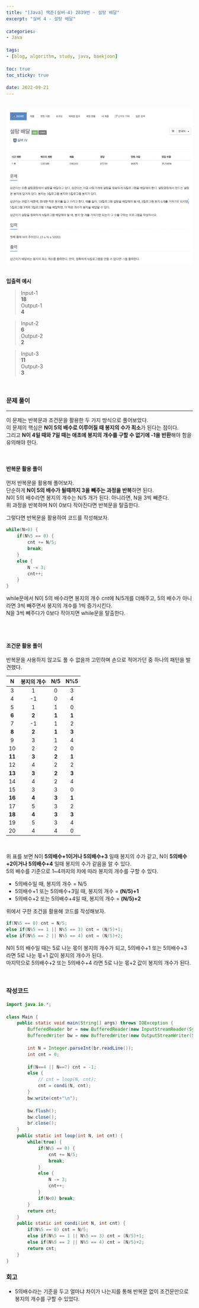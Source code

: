 ```yaml
--- 
title: "[Java] 백준(실버-4) 2839번 - 설탕 배달" 
excerpt: "실버 4 - 설탕 배달" 

categories: 
- Java

tags: 
- [blog, algorithm, study, java, baekjoon]

toc: true
toc_sticky: true

date: 2022-09-21
--- 
```


<br>

<center><img src="/assets/images/baekjoon/2839.png"></center>

<br>

**입출력 예시**
> Input-1 <br>
**18** <br>
> Output-1<br>
**4** <br>

> Input-2 <br>
**6** <br>
> Output-2<br>
**2** <br>

> Input-3 <br>
**11** <br>
> Output-3<br>
**3** <br>

<br>


### 문제 풀이
---
이 문제는 반복문과 조건문을 활용한 두 가지 방식으로 풀어보았다. <br>
이 문제의 핵심은 **N이 5의 배수로 이루어질 때 봉지의 수가 최소**가 된다는 점이다. <br>
그리고 **N이 4일 때와 7일 때는 애초에 봉지의 개수를 구할 수 없기에 -1을 반환**해야 함을 유의해야 한다.

<br>

#### 반복문 활용 풀이
먼저 반복문을 활용해 풀어보자. <br>
단순하게 **N이 5의 배수가 될때까지 3을 빼주는 과정을 반복**하면 된다. <br>
N이 5의 배수라면 봉지의 개수는 N/5 개가 된다. 아니라면, N을 3씩 빼준다. <br>
위 과정을 반복하며 N이 0보다 작아진다면 반복문을 탈출한다.

그렇다면 반복문을 활용하여 코드를 작성해보자.

```java
while(N>0) {
    if(N%5 == 0) {
        cnt += N/5;
        break;
    }
    else {
        N -= 3;
        cnt++;
    }
}
```
while문에서 N이 5의 배수라면 봉지의 개수 cnt에 N/5개를 더해주고, 5의 배수가 아니라면 3씩 빼주면서 봉지의 개수를 1씩 증가시킨다. <br>
N을 3씩 빼주다가 0보다 작아지면 while문을 탈출한다.

<br><br>

#### 조건문 활용 풀이
반복문을 사용하지 않고도 풀 수 없을까 고민하며 손으로 적어가던 중 하나의 패턴을 발견했다.

|N|봉지의 개수|N/5|N%5|
|:---:|:---:|:---:|:---:|
|3|1|0|3|
|4|-1|0|4|
|5|1|1|0|
|**6**|**2**|**1**|**1**|
|7|-1|1|2|
|**8**|**2**|**1**|**3**|
|9|3|1|4|
|10|2|2|0|
|**11**|**3**|**2**|**1**|
|12|4|2|2|
|**13**|**3**|**2**|**3**|
|14|4|2|4|
|15|3|3|0|
|**16**|**4**|**3**|**1**|
|17|5|3|2|
|**18**|**4**|**3**|**3**|
|19|5|3|4|
|20|4|4|0|

<br>

위 표를 보면 N이 **5의배수+1이거나 5의배수+3** 일때 봉지의 수가 같고, N이 **5의배수+2이거나 5의배수+4** 일때 봉지의 수가 같음을 알 수 있다. <br>
5의 배수를 기준으로 1~4까지의 차에 따라 봉지의 개수를 구할 수 있다. 
- 5의배수일 때, 봉지의 개수 = N/5
- 5의배수+1 또는 5의배수+3일 때, 봉지의 개수 = **(N/5)+1** 
- 5의배수+2 또는 5의배수+4일 때, 봉지의 개수 = **(N/5)+2** 


위에서 구한 조건을 활용해 코드를 작성해보자.

```java
if(N%5 == 0) cnt = N/5;
else if(N%5 == 1 || N%5 == 3) cnt = (N/5)+1;
else if(N%5 == 2 || N%5 == 4) cnt = (N/5)+2;
```
N이 5의 배수일 때는 5로 나눈 몫이 봉지의 개수가 되고, 5의배수+1 또는 5의배수+3 라면 5로 나눈 몫+1 값이 봉지의 개수가 된다. <br>
마지막으로 5의배수+2 또는 5의배수+4 라면 5로 나눈 몫+2 값이 봉지의 개수가 된다.


<br>

### 작성코드
```java
import java.io.*;

class Main {
    public static void main(String[] args) throws IOException {
        BufferedReader br = new BufferedReader(new InputStreamReader(System.in));
        BufferedWriter bw = new BufferedWriter(new OutputStreamWriter(System.out));

        int N = Integer.parseInt(br.readLine());
        int cnt = 0;

        if(N==4 || N==7) cnt = -1;
        else {
            // cnt = loop(N, cnt);
            cnt = condi(N, cnt);
        }
        bw.write(cnt+"\n");

        bw.flush();
        bw.close();
        br.close();
    }
    public static int loop(int N, int cnt) {
        while(true) {
            if(N%5 == 0) {
                cnt += N/5;
                break;
            }
            else {
                N -= 3;
                cnt++;
            }
            if(N<0) break;
        }
        return cnt;
    }
    public static int condi(int N, int cnt) {
        if(N%5 == 0) cnt = N/5;
        else if(N%5 == 1 || N%5 == 3) cnt = (N/5)+1;
        else if(N%5 == 2 || N%5 == 4) cnt = (N/5)+2;
        return cnt;
    }
}
```

### 회고
- 5의배수라는 기준을 두고 얼마냐 차이가 나는지를 통해 반복문 없이 조건문만으로 봉지의 개수를 구할 수 있었다.

